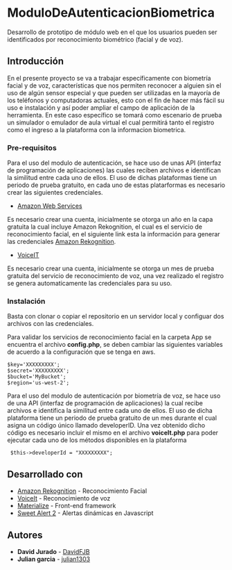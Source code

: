 # ModuloDeAutenticacionBiometrica

Desarrollo de prototipo de módulo web en el que los usuarios pueden ser identificados por reconocimiento biométrico (facial y de voz).

## Introducción

En el presente proyecto se va a trabajar específicamente con biometría facial y de voz, características que nos permiten reconocer a alguien sin el uso de algún sensor especial y que pueden ser utilizadas en la mayoría de los teléfonos y computadoras actuales, esto con el fin de hacer más fácil su uso e instalación y así poder ampliar el campo de aplicación de la herramienta. En este caso específico se tomará como escenario de prueba un simulador o emulador de aula virtual el cual permitirá tanto el registro como el ingreso a la plataforma con la informacion biometrica.

### Pre-requisitos

Para el uso del modulo de autenticación, se hace uso de unas API (interfaz de programación de aplicaciones) las cuales reciben archivos e identifican la similitud entre cada uno de ellos. El uso de dichas plataformas tiene un periodo de prueba gratuito, en cada uno de estas platarformas es necesario crear las siguientes credenciales.

* [Amazon Web Services](https://aws.amazon.com/es/)


Es necesario crear una cuenta, inicialmente se otorga un año en la capa gratuita la cual incluye Amazon Rekognition, el cual es el servicio de reconocimiento facial, en el siguiente link esta la información para generar las credenciales [Amazon Rekognition](https://aws.amazon.com/es/rekognition/getting-started/).

* [VoiceIT](https://voiceit.io/)


Es necesario crear una cuenta, inicialmente se otorga un mes de prueba gratuita del servicio de reconocimiento de voz, una vez realizado el registro se genera automaticamente las credenciales para su uso.


### Instalación

Basta con clonar o copiar el repositorio en un servidor local y configuar dos archivos con las credenciales.

Para validar los servicios de reconocimiento facial en la carpeta App se encuentra el archivo **config.php**, se deben cambiar las siguientes variables de acuerdo a la configuración que se tenga en aws.

```
$key='XXXXXXXXX';
$secret='XXXXXXXXX';
$bucket='MyBucket';
$region='us-west-2';
```

Para el uso del modulo de autenticación por biometría de voz, se hace uso de una API (interfaz de programación de aplicaciones) la cual recibe archivos e identifica la similitud entre cada uno de ellos. El uso de dicha plataforma tiene un periodo de prueba gratuito de un mes durante el cual asigna un código único llamado developerID. Una vez obtenido dicho código es necesario incluir el mismo en el archivo **voiceIt.php** para poder ejecutar cada uno de los métodos disponibles en la plataforma

```
 $this->developerId = "XXXXXXXXX";
```

## Desarrollado con

* [Amazon Rekognition](https://aws.amazon.com/es/) - Reconocimiento Facial
* [VoiceIt](https://voiceit.io/) - Reconocimiento de voz
* [Materialize](http://materializecss.com/) - Front-end framework
* [Sweet Alert 2](https://limonte.github.io/sweetalert2/) - Alertas dinámicas en Javascript


## Autores

* **David Jurado** - [DavidFJB](https://github.com/DavidFJB)
* **Julian garcia** - [julian1303](https://github.com/julian1303)
